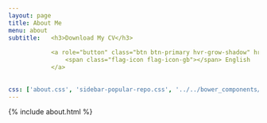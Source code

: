 ```yaml
---
layout: page
title: About Me
menu: about
subtitle:   <h3>Download My CV</h3>
            
            <a role="button" class="btn btn-primary hvr-grow-shadow" href="/assets/files/IBM.pdf" target="_blanks">
                <span class="flag-icon flag-icon-gb"></span> English
            </a>
            
                            
css: ['about.css', 'sidebar-popular-repo.css', '../../bower_components/flag-icon-css/css/flag-icon.min.css']
---
```


{% include about.html %}
